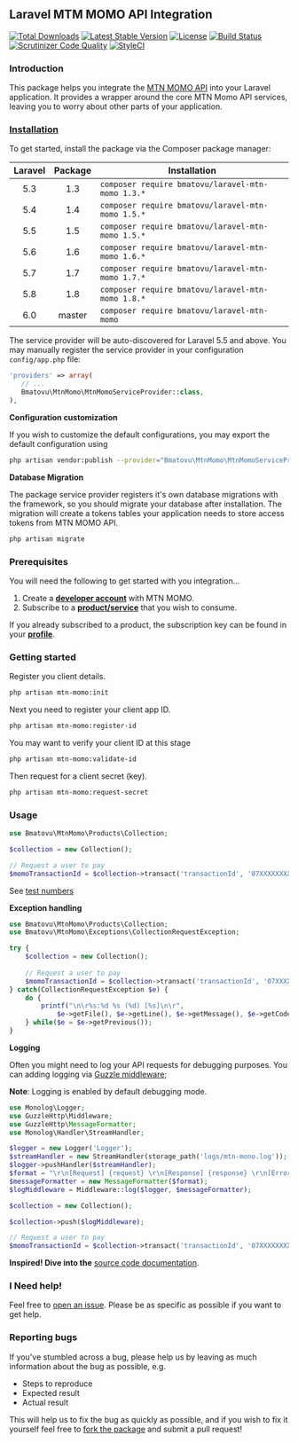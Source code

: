 ## Laravel MTM MOMO API Integration

[![Total Downloads](https://poser.pugx.org/bmatovu/laravel-mtn-momo/downloads)](https://packagist.org/packages/bmatovu/laravel-mtn-momo)
[![Latest Stable Version](https://poser.pugx.org/bmatovu/laravel-mtn-momo/v/stable)](https://packagist.org/packages/bmatovu/laravel-mtn-momo)
[![License](https://poser.pugx.org/bmatovu/laravel-mtn-momo/license)](https://packagist.org/packages/bmatovu/laravel-mtn-momo)
[![Build Status](https://travis-ci.org/mtvbrianking/laravel-mtn-momo.svg?branch=master)](https://travis-ci.org/mtvbrianking/laravel-mtn-momo)
[![Scrutinizer Code Quality](https://scrutinizer-ci.com/g/mtvbrianking/laravel-mtn-momo/badges/quality-score.png?b=master)](https://scrutinizer-ci.com/g/mtvbrianking/laravel-mtn-momo/?branch=master)
[![StyleCI](https://github.styleci.io/repos/175959117/shield?branch=master)](https://github.styleci.io/repos/175959117)

### Introduction

This package helps you integrate the [MTN MOMO API](https://momodeveloper.mtn.com) into your Laravel application. It provides a wrapper around the core MTN Momo API services, leaving you to worry about other parts of your application.

### [Installation](https://packagist.org/packages/bmatovu/laravel-mtn-momo)

To get started, install the package via the Composer package manager:

| Laravel | Package | Installation                                      |
| :-----: | :-----: | ------------------------------------------------- |
|   5.3   |   1.3   | `composer require bmatovu/laravel-mtn-momo 1.3.*` |
|   5.4   |   1.4   | `composer require bmatovu/laravel-mtn-momo 1.5.*` |
|   5.5   |   1.5   | `composer require bmatovu/laravel-mtn-momo 1.5.*` |
|   5.6   |   1.6   | `composer require bmatovu/laravel-mtn-momo 1.6.*` |
|   5.7   |   1.7   | `composer require bmatovu/laravel-mtn-momo 1.7.*` |
|   5.8   |   1.8   | `composer require bmatovu/laravel-mtn-momo 1.8.*` |
|   6.0   | master  | `composer require bmatovu/laravel-mtn-momo`       |

The service provider will be auto-discovered for Laravel 5.5 and above. You may manually register the service provider in your configuration `config/app.php` file:

```php
'providers' => array(
   // ...
   Bmatovu\MtnMomo\MtnMomoServiceProvider::class,
),
```

**Configuration customization**

If you wish to customize the default configurations, you may export the default configuration using

```bash
php artisan vendor:publish --provider="Bmatovu\MtnMomo\MtnMomoServiceProvider" --tag="config"
```

**Database Migration**

The package service provider registers it's own database migrations with the framework, so you should migrate your database after installation. The migration will create a tokens tables your application needs to store access tokens from MTN MOMO API.

```bash
php artisan migrate
```

### Prerequisites

You will need the following to get started with you integration...

1. Create a [**developer account**](https://momodeveloper.mtn.com/signup) with MTN MOMO.
2. Subscribe to a [**product/service**](https://momodeveloper.mtn.com/products) that you wish to consume.

If you already subscribed to a product, the subscription key can be found in your [**profile**](https://momodeveloper.mtn.com/developer).

### Getting started

Register you client details.

```bash
php artisan mtn-momo:init
```

Next you need to register your client app ID.

```bash
php artisan mtn-momo:register-id
```

You may want to verify your client ID at this stage

```bash
php artisan mtn-momo:validate-id
```

Then request for a client secret (key).

```bash
php artisan mtn-momo:request-secret
```

### Usage

```php
use Bmatovu\MtnMomo\Products\Collection;

$collection = new Collection();

// Request a user to pay
$momoTransactionId = $collection->transact('transactionId', '07XXXXXXXX', 100);
```

See [test numbers](https://momodeveloper.mtn.com/api-documentation/testing/#testing)

**Exception handling**

```php
use Bmatovu\MtnMomo\Products\Collection;
use Bmatovu\MtnMomo\Exceptions\CollectionRequestException;

try {
    $collection = new Collection();
    
    // Request a user to pay
    $momoTransactionId = $collection->transact('transactionId', '07XXXXXXXX', 100);
} catch(CollectionRequestException $e) {
    do {
        printf("\n\r%s:%d %s (%d) [%s]\n\r", 
            $e->getFile(), $e->getLine(), $e->getMessage(), $e->getCode(), get_class($e));
    } while($e = $e->getPrevious());
}
```

**Logging**

Often you might need to log your API requests for debugging purposes. You can adding logging via [Guzzle middleware](http://docs.guzzlephp.org/en/stable/handlers-and-middleware.html#middleware);

**Note**: Logging is enabled by default debugging mode.

```php
use Monolog\Logger;
use GuzzleHttp\Middleware;
use GuzzleHttp\MessageFormatter;
use Monolog\Handler\StreamHandler;

$logger = new Logger('Logger');
$streamHandler = new StreamHandler(storage_path('logs/mtn-mono.log'));
$logger->pushHandler($streamHandler);
$format = "\r\n[Request] {request} \r\n[Response] {response} \r\n[Error] {error}.";
$messageFormatter = new MessageFormatter($format);
$logMiddleware = Middleware::log($logger, $messageFormatter);

$collection = new Collection();

$collection->push($logMiddleware);

// Request a user to pay
$momoTransactionId = $collection->transact('transactionId', '07XXXXXXXX', 100);
```

**Inspired! Dive into the** [source code documentation](https://mtvbrianking.github.io/laravel-mtn-momo).

### I Need help!

Feel free to [open an issue](https://github.com/mtvbrianking/laravel-mtn-momo/issues/new). Please be as specific as possible if you want to get help.

### Reporting bugs

If you've stumbled across a bug, please help us by leaving as much information about the bug as possible, e.g.
- Steps to reproduce
- Expected result
- Actual result

This will help us to fix the bug as quickly as possible, and if you wish to fix it yourself feel free to [fork the package](https://github.com/mtvbrianking/laravel-mtn-momo) and submit a pull request!
